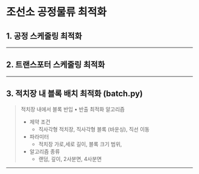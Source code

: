 # 조선소 공정물류 최적화

## 1. 공정 스케줄링 최적화



------------

## 2. 트랜스포터 스케줄링 최적화



------------

## 3. 적치장 내 블록 배치 최적화 (batch.py)
> 적치장 내에서 블록 반입 • 반출 최적화 알고리즘
> * 제약 조건
>   * 직사각형 적치장, 직사각형 블록 (바운싱), 직선 이동
> * 파라미터
>   * 적치장 가로,세로 길이, 블록 크기 범위,
> * 알고리즘 종류
>   * 랜덤, 깊이, 2사분면, 4사분면


------------

